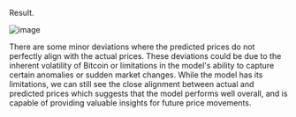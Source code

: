 Result.

![image](https://github.com/user-attachments/assets/1b5d5c68-0b8c-4f1b-ac23-528d6ff8eec8)

There are some minor deviations where the predicted prices do not perfectly align with the actual prices. 
These deviations could be due to the inherent volatility of Bitcoin or limitations in the model's ability to capture certain anomalies or sudden market changes.
While the model has its limitations, we can still see the close alignment between actual and predicted prices which suggests that the model performs well overall,
and is capable of providing valuable insights for future price movements.
